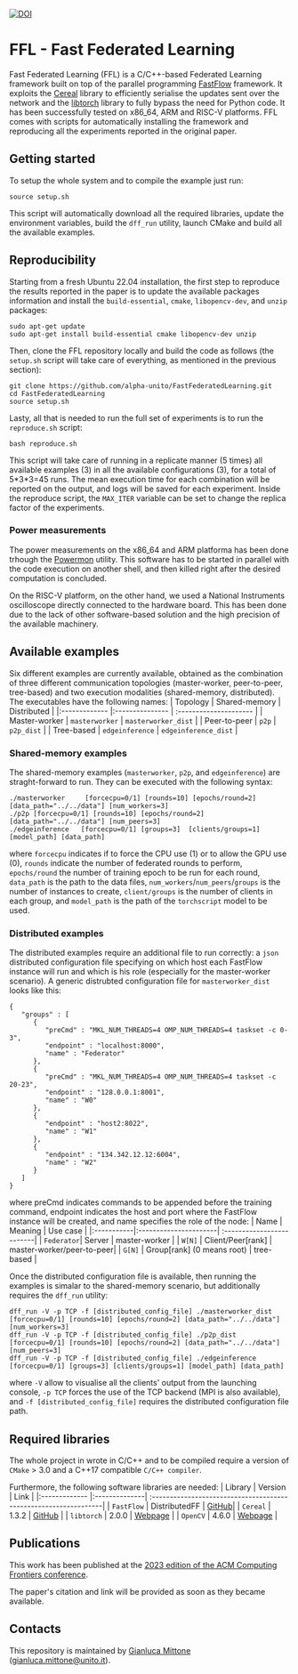 [![DOI](https://zenodo.org/badge/623524335.svg)](https://zenodo.org/badge/latestdoi/623524335)


# FFL - Fast Federated Learning

Fast Federated Learning (FFL) is a C/C++-based Federated Learning framework built on top of the parallel programming [FastFlow](http://calvados.di.unipi.it) framework. It exploits the [Cereal](https://uscilab.github.io/cereal/) library to efficiently serialise the updates sent over the network and the [libtorch](https://pytorch.org/cppdocs/installing.html) library to fully bypass the need for Python code. It has been successfully tested on x86_64, ARM and RISC-V platforms. FFL comes with scripts for automatically installing the framework and reproducing all the experiments reported in the original paper.



## Getting started
To setup the whole system and to compile the example just run:
```
source setup.sh	
```
This script will automatically download all the required libraries, update the environment variables, build the `dff_run` utility, launch CMake and build all the available examples.


## Reproducibility

Starting from a fresh Ubuntu 22.04 installation, the first step to reproduce the results reported in the paper is to update the available packages information and install the `build-essential`, `cmake`, `libopencv-dev`, and `unzip` packages:
```
sudo apt-get update
sudo apt-get install build-essential cmake libopencv-dev unzip
```
Then, clone the FFL repository locally and build the code as follows (the `setup.sh` script will take care of everything, as mentioned in the previous section):
```
git clone https://github.com/alpha-unito/FastFederatedLearning.git
cd FastFederatedLearning
source setup.sh
```
Lasty, all that is needed to run the full set of experiments is to run the `reproduce.sh` script:
```
bash reproduce.sh
```
This script will take care of running in a replicate manner (5 times) all available examples (3) in all the available configurations (3), for a total of 5\*3\*3=45 runs. The mean execution time for each combination will be reported on the output, and logs will be saved for each experiment.
Inside the reproduce script, the `MAX_ITER` variable can be set to change the replica factor of the experiments.

### Power measurements

The power measurements on the x86_64 and ARM platforma has been done trhough the [Powermon](https://github.com/Yamagi/powermon) utility. This software has to be started in parallel with the code execution on another shell, and then killed right after the desired computation is concluded.

On the RISC-V platform, on the other hand, we used a National Instruments oscilloscope directly connected to the hardware board. This has been done due to the lack of other software-based solution and the high precision of the available machinery.



## Available examples
Six different examples are currently available, obtained as the combination of three different communication topologies (master-worker, peer-to-peer, tree-based) and two execution modalities (shared-memory, distributed). The executables have the following names:
| Topology   	 | Shared-memory	 | Distributed            |
|:------------- |:--------------- | :--------------------- |
| Master-worker | `masterworker`  |  `masterworker_dist`   |
| Peer-to-peer  | `p2p`	          |  `p2p_dist`            | 
| Tree-based    | `edgeinference` |  `edgeinference_dist`  |

### Shared-memory examples
The shared-memory examples (`masterworker`, `p2p`, and `edgeinference`) are straght-forward to run. They can be executed with the following syntax:
```
./masterworker     [forcecpu=0/1] [rounds=10] [epochs/round=2]   [data_path="../../data"] [num_workers=3]
./p2p [forcecpu=0/1] [rounds=10] [epochs/round=2]   [data_path="../../data"] [num_peers=3]
./edgeinference   [forcecpu=0/1] [groups=3]  [clients/groups=1] [model_path] [data_path]
```
where `forcecpu` indicates if to force the CPU use (1) or to allow the GPU use (0), `rounds` indicate the number of federated rounds to perform, `epochs/round` the number of training epoch to be run for each round, `data_path` is the path to the data files, `num_workers`/`num_peers`/`groups` is the number of instances to create, `client/groups` is the number of clients in each group, and `model_path` is the path of the `torchscript` model to be used.

### Distributed examples
The distributed examples require an additional file to run correctly: a `json` distributed configuration file specifying on which host each FastFlow instance will run and which is his role (especially for the master-worker scenario). A generic distrubted configuration file for `masterworker_dist` looks like this:
```
{
   "groups" : [
      {   
         "preCmd" : "MKL_NUM_THREADS=4 OMP_NUM_THREADS=4 taskset -c 0-3",
         "endpoint" : "localhost:8000",
         "name" : "Federator"
      },
      {   
         "preCmd" : "MKL_NUM_THREADS=4 OMP_NUM_THREADS=4 taskset -c 20-23",
         "endpoint" : "128.0.0.1:8001",
         "name" : "W0"
      },
      {   
         "endpoint" : "host2:8022",
         "name" : "W1"
      },
      {   
         "endpoint" : "134.342.12.12:6004",
         "name" : "W2"
      }
   ]
}
```
where preCmd indicates commands to be appended before the training command, endpoint indicates the host and port where the FastFlow instance will be created, and name specifies the role of the node:
| Name       | Meaning               | Use case                  |
|:-----------|:----------------------| :-------------------------|
| `Federator`| Server 		          | master-worker             |
| `W[N]`     | Client/Peer\[rank\]   | master-worker/peer-to-peer|
| `G[N]`     | Group\[rank\] (0 means root) | tree-based         |

Once the distributed configuration file is available, then running the examples is simalar to the shared-memory scenario, but additionally requires the `dff_run` utility:
```
dff_run -V -p TCP -f [distributed_config_file] ./masterworker_dist [forcecpu=0/1] [rounds=10] [epochs/round=2] [data_path="../../data"] [num_workers=3]
dff_run -V -p TCP -f [distributed_config_file] ./p2p_dist [forcecpu=0/1] [rounds=10] [epochs/round=2] [data_path="../../data"] [num_peers=3]
dff_run -V -p TCP -f [distributed_config_file] ./edgeinference [forcecpu=0/1] [groups=3] [clients/groups=1] [model_path] [data_path]
```
where `-V` allow to visualise all the clients' output from the launching console, `-p TCP` forces the use of the TCP backend (MPI is also available), and `-f [distributed_config_file]` requires the distributed configuration file path.



## Required libraries
The whole project in wrote in C/C++ and to be compiled require a version of `CMake` > 3.0 and a C++17 compatible `C/C++ compiler`.

Furthermore, the following software libraries are needed:
| Library       | Version       | Link  														                  |
|:------------- |:--------------| :----------------------------------------------------------------|
| `FastFlow`    | DistributedFF | [GitHub](https://github.com/fastflow/fastflow/tree/DistributedFF)|
| `Cereal`    	 | 1.3.2		     | [GitHub](https://github.com/USCiLab/cereal/tree/v1.3.2)		      |
| `libtorch` 	 | 2.0.0         | [Webpage](https://pytorch.org/get-started/locally/) 			      |
| `OpenCV` 	    | 4.6.0         | [Webpage](https://opencv.org) 			      |


## Publications
This work has been published at the [2023 edition of the ACM Computing Frontiers conference](https://www.computingfrontiers.org/2023/).

The paper's citation and link will be provided as soon as they became available.



## Contacts
This repository is maintained by [Gianluca Mittone](https://alpha.di.unito.it/gianluca-mittone/) (gianluca.mittone@unito.it).